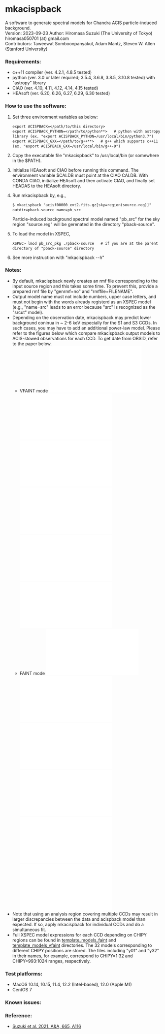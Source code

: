 mkacispback
=======================  
A software to generate spectral models for Chandra ACIS particle-induced background.  
Version: 2023-09-23 
Author: Hiromasa Suzuki (The University of Tokyo)  
   hiromasa050701 (at) gmail.com  
Contributors: Taweewat Somboonpanyakul, Adam Mantz, Steven W. Allen (Stanford University)


### Requirements:
- c++11 compiler (ver. 4.2.1, 4.8.5 tested)
- python (ver. 3.0 or later required; 3.5.4, 3.6.8, 3.8.5, 3.10.8 tested) with "astropy" library
- CIAO (ver. 4.10, 4.11, 4.12, 4.14, 4.15 tested)
- HEAsoft (ver. 6.20, 6.26, 6.27, 6.29, 6.30 tested)


### How to use the software:
1. Set three environment variables as below:

       export ACISPBACK=</path/to/this directory>
       export ACISPBACK_PYTHON=</path/to/python**>   # python with astropy library (ex. "export ACISPBACK_PYTHON=/usr/local/bin/python3.7")
       export ACISPBACK_GXX=</path/to/g++**>   # g++ which supports c++11 (ex. "export ACISPBACK_GXX=/usr/local/bin/g++-9")

2. Copy the executable file "mkacispback" to /usr/local/bin (or somewhere in the $PATH).
3. Initialize HEAsoft and CIAO before running this command. The environment variable $CALDB must point at the CIAO CALDB. With CONDA CIAO, initialize HEAsoft and then activate CIAO, and finally set HEADAS to the HEAsoft directory.
4. Run mkacispback by, e.g., 
 
       $ mkacispback "acisf00000_evt2.fits.gz[sky=region(source.reg)]" outdir=pback-source name=pb_src

   Particle-induced background spectral model named "pb_src" for the sky region "source.reg" will be gerenated in the directory "pback-source".

5. To load the model in XSPEC, 

       XSPEC> lmod pb_src_pkg ./pback-source   # if you are at the parent directory of "pback-source" directory

6. See more instruction with "mkacispback --h"


### Notes:
- By default, mkacispback newly creates an rmf file corresponding to the input source region and this takes some time. To prevent this, provide a prepared rmf file by "genrmf=no" and "rmffile=FILENAME".
- Output model name must not include numbers, upper case letters, and must not begin with the words already registerd as an XSPEC model (e.g., "name=src" leads to an error because "src" is recognized as the "srcut" model).
- Depending on the observation date, mkacispback may predict lower background coninua in ~ 2-6 keV especially for the S1 and S3 CCDs. In such cases, you may have to add an additional power-law model. Please refer to the figures below which compare mkacispback output models to ACIS-stowed observations for each CCD. To get date from OBSID, refer to the paper below.
	- VFAINT mode 
![I0, vfaint mode](figures/vfaint_ccd0_tiled-crop.pdf)
![I2, vfaint mode](figures/vfaint_ccd2_tiled-crop.pdf)
![I3, vfaint mode](figures/vfaint_ccd3_tiled-crop.pdf)
![S1, vfaint mode](figures/vfaint_ccd5_tiled-crop.pdf)
![S2, vfaint mode](figures/vfaint_ccd6_tiled-crop.pdf)
![S3, vfaint mode](figures/vfaint_ccd7_tiled-crop.pdf)
	- FAINT mode 
![I0, faint mode](figures/faint_ccd0_tiled-crop.pdf)
![I2, faint mode](figures/faint_ccd2_tiled-crop.pdf)
![I3, faint mode](figures/faint_ccd3_tiled-crop.pdf)
![S1, faint mode](figures/faint_ccd5_tiled-crop.pdf)
![S2, faint mode](figures/faint_ccd6_tiled-crop.pdf)
![S3, faint mode](figures/faint_ccd7_tiled-crop.pdf)
- Note that using an analysis region covering multiple CCDs may result in larger discrepancies between the data and acispback model than expected. If so, apply mkacispback for individual CCDs and do a simultaneous fit.
- Full XSPEC model expressions for each CCD depending on CHIPY regions can be found in [template_models_faint](template_models_faint) and [template_models_vfaint](template_models_vfaint) directories. The 32 models corresponding to different CHIPY positions are stored. The files including "y01" and "y32" in their names, for example, correspond to CHIPY=1:32  and CHIPY=993:1024 ranges, respectively.


### Test platforms:
- MacOS 10.14, 10.15, 11.4, 12.2 (Intel-based), 12.0 (Apple M1)
- CentOS 7


### Known issues:


### Reference:
- [Suzuki et al. 2021, A&A, 665, A116](https://doi.org/10.1051/0004-6361/202141458)
